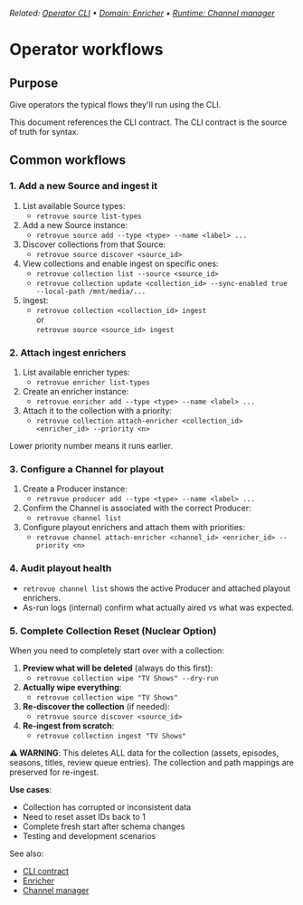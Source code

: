 _Related: [Operator CLI](CLI.md) • [Domain: Enricher](../domain/Enricher.md) • [Runtime: Channel manager](../runtime/ChannelManager.md)_

# Operator workflows

## Purpose

Give operators the typical flows they'll run using the CLI.

This document references the CLI contract. The CLI contract is the source of truth for syntax.

## Common workflows

### 1. Add a new Source and ingest it

1. List available Source types:
   - `retrovue source list-types`
2. Add a new Source instance:
   - `retrovue source add --type <type> --name <label> ...`
3. Discover collections from that Source:
   - `retrovue source discover <source_id>`
4. View collections and enable ingest on specific ones:
   - `retrovue collection list --source <source_id>`
   - `retrovue collection update <collection_id> --sync-enabled true --local-path /mnt/media/...`
5. Ingest:
   - `retrovue collection <collection_id> ingest`  
     or  
     `retrovue source <source_id> ingest`

### 2. Attach ingest enrichers

1. List available enricher types:
   - `retrovue enricher list-types`
2. Create an enricher instance:
   - `retrovue enricher add --type <type> --name <label> ...`
3. Attach it to the collection with a priority:
   - `retrovue collection attach-enricher <collection_id> <enricher_id> --priority <n>`

Lower priority number means it runs earlier.

### 3. Configure a Channel for playout

1. Create a Producer instance:
   - `retrovue producer add --type <type> --name <label> ...`
2. Confirm the Channel is associated with the correct Producer:
   - `retrovue channel list`
3. Configure playout enrichers and attach them with priorities:
   - `retrovue channel attach-enricher <channel_id> <enricher_id> --priority <n>`

### 4. Audit playout health

- `retrovue channel list` shows the active Producer and attached playout enrichers.
- As-run logs (internal) confirm what actually aired vs what was expected.

### 5. Complete Collection Reset (Nuclear Option)

When you need to completely start over with a collection:

1. **Preview what will be deleted** (always do this first):
   - `retrovue collection wipe "TV Shows" --dry-run`
2. **Actually wipe everything**:
   - `retrovue collection wipe "TV Shows"`
3. **Re-discover the collection** (if needed):
   - `retrovue source discover <source_id>`
4. **Re-ingest from scratch**:
   - `retrovue collection ingest "TV Shows"`

**⚠️ WARNING**: This deletes ALL data for the collection (assets, episodes, seasons, titles, review queue entries). The collection and path mappings are preserved for re-ingest.

**Use cases**:

- Collection has corrupted or inconsistent data
- Need to reset asset IDs back to 1
- Complete fresh start after schema changes
- Testing and development scenarios

See also:

- [CLI contract](CLI.md)
- [Enricher](../domain/Enricher.md)
- [Channel manager](../runtime/ChannelManager.md)
